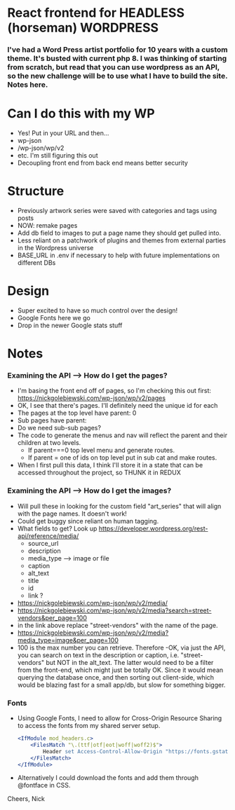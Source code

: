 # React frontend for HEADLESS (horseman) WORDPRESS 
### I've had a Word Press artist portfolio for 10 years with a custom theme. It's busted with current php 8. I was thinking of starting from scratch, but read that you can use wordpress as an API, so the new challenge will be to use what I have to build the site. Notes here. 

# Can I do this with my WP

- Yes! Put in your URL and then...   
- wp-json
- /wp-json/wp/v2
- etc. I'm still figuring this out
- Decoupling front end from back end means better security

# Structure

- Previously artwork series were saved with categories and tags using posts
- NOW: remake pages
- Add db field to images to put a page name they should get pulled into. 
- Less reliant on a patchwork of plugins and themes from external parties in the Wordpress universe
- BASE_URL in .env if necessary to help with future implementations on different DBs 

# Design

- Super excited to have so much control over the design!
- Google Fonts here we go
- Drop in the newer Google stats stuff

# Notes

### Examining the API --> How do I get the pages?
- I'm basing the front end off of pages, so I'm checking this out first: https://nickgolebiewski.com/wp-json/wp/v2/pages
- OK, I see that there's pages. I'll definitely need the unique id for each
- The pages at the top level have parent: 0
- Sub pages have parent: <id>
- Do we need sub-sub pages?
- The code to generate the menus and nav will reflect the parent and their children at two levels. 
  - If parent===0 top level menu and generate routes. 
  - If parent = one of ids on top level put in sub cat and make routes.
- When I first pull this data, I think I'll store it in a state that can be accessed throughout the project, so THUNK it in REDUX

### Examining the API --> How do I get the images?
- Will pull these in looking for the custom field "art_series" that will align with the page names. It doesn't work!
- Could get buggy since reliant on human tagging.
- What fields to get? Look up https://developer.wordpress.org/rest-api/reference/media/
  - source_url
  - description
  - media_type --> image or file
  - caption
  - alt_text
  - title
  - id
  - link   ?
- https://nickgolebiewski.com/wp-json/wp/v2/media/
- https://nickgolebiewski.com/wp-json/wp/v2/media?search=street-vendors&per_page=100  
- in the link above replace "street-vendors" with the name of the page.
- https://nickgolebiewski.com/wp-json/wp/v2/media?media_type=image&per_page=100
- 100 is the max number you can retrieve. Therefore 
  -OK, via just the API, you can search on text in the description or caption, i.e. "street-vendors" but NOT in the alt_text. The latter would need to be a filter from the front-end, which might just be totally OK. Since it would mean querying the database once, and then sorting out client-side, which would be blazing fast for a small app/db, but slow for something bigger.

### Fonts
- Using Google Fonts, I need to allow for Cross-Origin Resource Sharing to access the fonts from my shared server setup.

  ```apache
  <IfModule mod_headers.c>
      <FilesMatch "\.(ttf|otf|eot|woff|woff2)$">
          Header set Access-Control-Allow-Origin "https://fonts.gstatic.com"
      </FilesMatch>
  </IfModule>

- Alternatively I could download the fonts and add them through @fontface in CSS.


Cheers,
Nick

